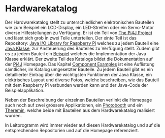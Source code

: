 # Hardwarekatalog

Der Hardwarekatalog stellt zu unterschiedlichen elektronischen Bauteilen wie zum 
Beispiel ein LCD-Display, ein LED-Streifen oder ein Servo-Motor diverse Hilfestellungen
zu Verfügung. Er ist ein Teil von [The Pi4J Project](https://github.com/Pi4J) und lässt sich grob in zwei Teile
unterteilen. Der einte Teil ist das Repository: [Java I/O Library for Raspberry Pi](https://github.com/Pi4J/pi4j-example-components) 
welches zu jedem Bauteil eine [Java Klasse](https://github.com/Pi4J/pi4j-example-components/tree/main/src/main/java/com/pi4j/catalog/components), 
zur Ansteuerung des Bauteiles zu Verfügung
stellt. Zudem gibt es zu jedem Bauteil ein [Beispiel](https://github.com/Pi4J/pi4j-example-components/tree/main/src/main/java/com/pi4j/catalog/applications) welches die Implementation der 
Java Klasse erklärt. Der zweite Teil des Katalogs bildet die Dokumentation auf der 
[Pi4J](https://pi4j.com/) Homepage. Das Kapitel [Component Examples](https://pi4j.com/examples/components/) ist eine Auflistung sämtlicher, im 
Katalog umgesetzter Bauteile. Zu jedem Bauteil gibt es ein detaillierter Eintrag über
die wichtigsten Funktionen der Java Klasse, ein elektrisches Layout und diverse Fotos, 
welche beschreiben, wie das Bauteil mit dem Raspberry Pi verbunden werden kann und der 
Java-Code der Beispielapplikation.

Neben der Beschreibung der einzelnen Bauteilen verlinkt die Homepage auch noch
auf zwei grössere Applikationen, ein [Photobooth](https://github.com/DieterHolz/PhotoBooth) und ein 
[Theremin](https://github.com/DieterHolz/RaspPiTheremin), welche beide 
mit Bauteilen aus dem Hardwarekatalog realisiert wurden.  


In Leitprogramm wird immer wieder auf diesen Hardwarekatalog und auf die 
entsprechenden Repositorien und auf die Homepage referenziert.


